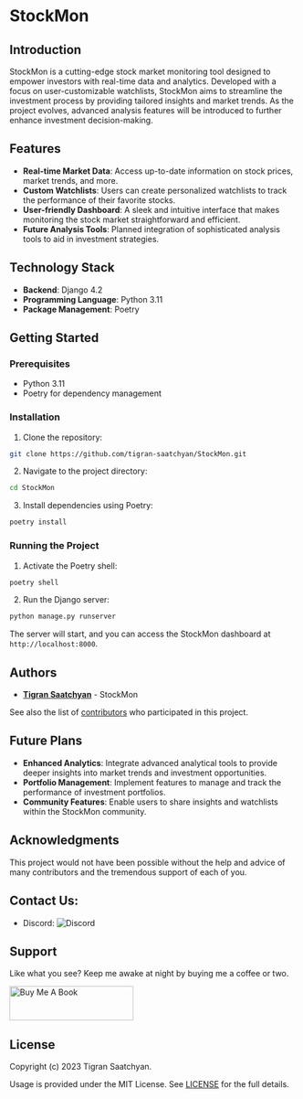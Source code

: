 
# StockMon

## Introduction
StockMon is a cutting-edge stock market monitoring tool designed to empower investors with real-time data and analytics. Developed with a focus on user-customizable watchlists, StockMon aims to streamline the investment process by providing tailored insights and market trends. As the project evolves, advanced analysis features will be introduced to further enhance investment decision-making.

## Features
- **Real-time Market Data**: Access up-to-date information on stock prices, market trends, and more.
- **Custom Watchlists**: Users can create personalized watchlists to track the performance of their favorite stocks.
- **User-friendly Dashboard**: A sleek and intuitive interface that makes monitoring the stock market straightforward and efficient.
- **Future Analysis Tools**: Planned integration of sophisticated analysis tools to aid in investment strategies.

## Technology Stack
- **Backend**: Django 4.2
- **Programming Language**: Python 3.11
- **Package Management**: Poetry

## Getting Started

### Prerequisites
- Python 3.11
- Poetry for dependency management

### Installation

1. Clone the repository:
```bash
git clone https://github.com/tigran-saatchyan/StockMon.git
```

2. Navigate to the project directory:
```bash
cd StockMon
```

3. Install dependencies using Poetry:
```bash
poetry install
```

### Running the Project

1. Activate the Poetry shell:
```bash
poetry shell
```

2. Run the Django server:
```bash
python manage.py runserver
```

The server will start, and you can access the StockMon dashboard at `http://localhost:8000`.

## Authors

* [**Tigran Saatchyan**](https://github.com/tigran-saatchyan) - StockMon

See also the list of [contributors](CONTRIBUTING.md) who participated in this project.

## Future Plans
- **Enhanced Analytics**: Integrate advanced analytical tools to provide deeper insights into market trends and investment opportunities.
- **Portfolio Management**: Implement features to manage and track the performance of investment portfolios.
- **Community Features**: Enable users to share insights and watchlists within the StockMon community.

## Acknowledgments

This project would not have been possible without the help and advice of many contributors and the tremendous support of each of you.

## Contact Us:

  * Discord: ![Discord](https://img.shields.io/discord/1152575327810363482)

## Support

Like what you see? Keep me awake at night by buying me a coffee or two.

<a href="https://www.buymeacoffee.com/saatchyan" target="_blank"><img src="https://cdn.buymeacoffee.com/buttons/v2/default-yellow.png" alt="Buy Me A Book" style="height: 60px !important;width: 217px !important;" ></a>

## License
Copyright (c) 2023 Tigran Saatchyan.

Usage is provided under the MIT License. See [LICENSE](LICENSE) for the full details.
